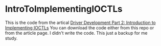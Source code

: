 # IntroToImplementingIOCTLs
This is the code from the artical [Driver Development Part 2: Introduction to Implementing IOCTLs](https://www.codeproject.com/Articles/9575/Driver-Development-Part-2-Introduction-to-Implemen)
You can download the code either from this repo or from the article page.
I didn't write the code. This just a backup for me study.
